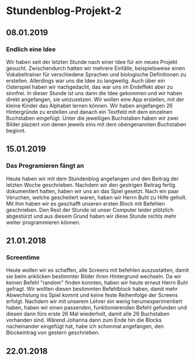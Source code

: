 # Stundenblog-Projekt-2

## 08.01.2019
### Endlich eine Idee
Wir haben seit der letzten Stunde nach einer Idee für ein neues Projekt gesucht. 
Zwischendurch hatten wir mehrere Einfälle, beispielsweise einen Vokabeltrainer für verschiedene Sprachen und biologische Definitionen zu erstellen. Allerdings war uns die Idee zu langweilig. Auch über ein Osterspiel haben wir nachgedacht, das war uns im Endeffekt aber zu sinnfrei.
In dieser Stunde ist uns dann die Idee gekommen und wir haben direkt angefangen, sie umzusetzen. Wir wollen eine App erstellen, mit der kleine Kinder das Alphabet lernen können. Wir haben angefangen 26 Hintergründe zu erstellen und danach ein Textfeld mit dem einzelnen Buchstaben eingefügt. Unter die jeweiligen Buchstaben haben wir zwei Bilder plaziert von denen jeweils eins mit dem obengenannten Buchstaben beginnt.

## 15.01.2019
### Das Programieren fängt an
Heute haben wir mit dem Stundenblog angefangen und den Beitrag der letzten Woche geschrieben. Nachdem wir den gestrigen Beitrag fertig dokumentiert hatten, haben wir uns an das Spiel gesetzt. Nach ein paar Veruchen, welche gescheitert waren, haben wir Herrn Buhl zu Hilfe geholt. Mit ihm haben wir es geschafft unseren ersten Block mit Befehlen geschrieben. Den Rest der Stunde ist unser Computer leider plötzlich abgestürzt und aus diesem Grund haben wir diese Stunde nichts mehr weiter programmieren können.

## 21.01.2018
### Screentime
Heute wollen wir es schaffen, alle Screens mit befehlen auszustatten, damit sie beim anklicken bestimmter Bilder ihren Hintergrund wechseln. Da wir keinen Befehl "random" finden konnten, haben wir heute erneut Herrn Buhl gefragt. Wir wollten diesen bestimmten Befehlblock haben, damit mehr Abwechslung ins Spiel kommt und keine feste Reihenfolge der Screens erfolgt. Nachdem wir mit unserem Lehrer ein wenig herumexperimentiert haben, haben wir einen passenden, funktionierenden Befehl gefunden und diesen dann fürs erste 26 Mal wiederholt, damit alle 26 Buchstaben vorhanden sind. Wärend Johanna dann zum Ende hin die Blocks nacheinander eingefügt hat, habe ich schonmal angefangen, den Blockeintrag von gestern geschrieben.

## 22.01.2018
###
